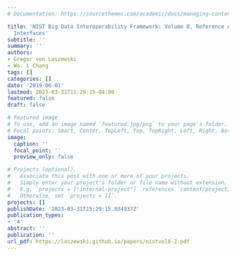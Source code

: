 ```yaml
---
# Documentation: https://sourcethemes.com/academic/docs/managing-content/

title: 'NIST Big Data Interoperability Framework: Volume 8, Reference Architecture
  Interfaces'
subtitle: ''
summary: ''
authors:
- Gregor von Laszewski
- Wo. L Chang
tags: []
categories: []
date: '2019-06-01'
lastmod: 2023-03-31T11:29:15-04:00
featured: false
draft: false

# Featured image
# To use, add an image named `featured.jpg/png` to your page's folder.
# Focal points: Smart, Center, TopLeft, Top, TopRight, Left, Right, BottomLeft, Bottom, BottomRight.
image:
  caption: ''
  focal_point: ''
  preview_only: false

# Projects (optional).
#   Associate this post with one or more of your projects.
#   Simply enter your project's folder or file name without extension.
#   E.g. `projects = ["internal-project"]` references `content/project/deep-learning/index.md`.
#   Otherwise, set `projects = []`.
projects: []
publishDate: '2023-03-31T15:29:15.834937Z'
publication_types:
- '4'
abstract: ''
publication: ''
url_pdf: https://laszewski.github.io/papers/nistvol8-2.pdf
---
```

